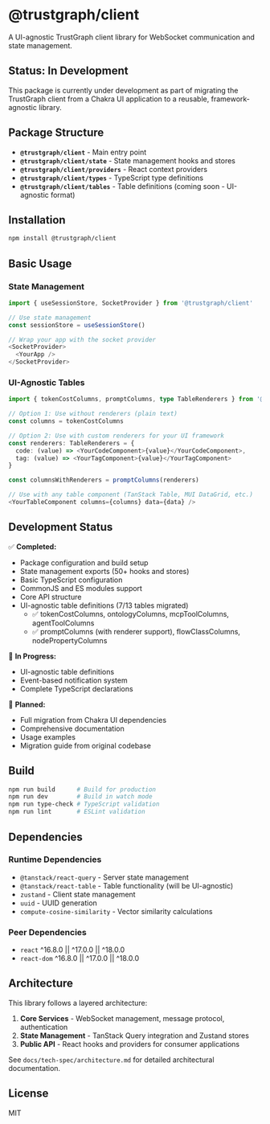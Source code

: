 # @trustgraph/client

A UI-agnostic TrustGraph client library for WebSocket communication and state management.

## Status: In Development

This package is currently under development as part of migrating the TrustGraph client from a Chakra UI application to a reusable, framework-agnostic library.

## Package Structure

- **`@trustgraph/client`** - Main entry point
- **`@trustgraph/client/state`** - State management hooks and stores
- **`@trustgraph/client/providers`** - React context providers
- **`@trustgraph/client/types`** - TypeScript type definitions
- **`@trustgraph/client/tables`** - Table definitions (coming soon - UI-agnostic format)

## Installation

```bash
npm install @trustgraph/client
```

## Basic Usage

### State Management
```typescript
import { useSessionStore, SocketProvider } from '@trustgraph/client'

// Use state management
const sessionStore = useSessionStore()

// Wrap your app with the socket provider
<SocketProvider>
  <YourApp />
</SocketProvider>
```

### UI-Agnostic Tables
```typescript
import { tokenCostColumns, promptColumns, type TableRenderers } from '@trustgraph/client/tables'

// Option 1: Use without renderers (plain text)
const columns = tokenCostColumns

// Option 2: Use with custom renderers for your UI framework
const renderers: TableRenderers = {
  code: (value) => <YourCodeComponent>{value}</YourCodeComponent>,
  tag: (value) => <YourTagComponent>{value}</YourTagComponent>
}

const columnsWithRenderers = promptColumns(renderers)

// Use with any table component (TanStack Table, MUI DataGrid, etc.)
<YourTableComponent columns={columns} data={data} />
```

## Development Status

✅ **Completed:**
- Package configuration and build setup
- State management exports (50+ hooks and stores)  
- Basic TypeScript configuration
- CommonJS and ES modules support
- Core API structure
- UI-agnostic table definitions (7/13 tables migrated)
  - ✅ tokenCostColumns, ontologyColumns, mcpToolColumns, agentToolColumns
  - ✅ promptColumns (with renderer support), flowClassColumns, nodePropertyColumns

🚧 **In Progress:**
- UI-agnostic table definitions
- Event-based notification system
- Complete TypeScript declarations

📝 **Planned:**
- Full migration from Chakra UI dependencies
- Comprehensive documentation
- Usage examples
- Migration guide from original codebase

## Build

```bash
npm run build      # Build for production
npm run dev        # Build in watch mode
npm run type-check # TypeScript validation
npm run lint       # ESLint validation
```

## Dependencies

### Runtime Dependencies
- `@tanstack/react-query` - Server state management
- `@tanstack/react-table` - Table functionality (will be UI-agnostic)
- `zustand` - Client state management
- `uuid` - UUID generation
- `compute-cosine-similarity` - Vector similarity calculations

### Peer Dependencies
- `react` ^16.8.0 || ^17.0.0 || ^18.0.0
- `react-dom` ^16.8.0 || ^17.0.0 || ^18.0.0

## Architecture

This library follows a layered architecture:

1. **Core Services** - WebSocket management, message protocol, authentication
2. **State Management** - TanStack Query integration and Zustand stores
3. **Public API** - React hooks and providers for consumer applications

See `docs/tech-spec/architecture.md` for detailed architectural documentation.

## License

MIT